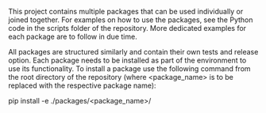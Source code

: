 This project contains multiple packages that can be used individually or joined together. For examples on how to use 
the packages, see the Python code in the scripts folder of the repository. More dedicated examples for each package 
are to follow in due time.

All packages are structured similarly and contain their own tests and release option. Each package needs to be 
installed as part of the environment to use its functionality. To install a package use the following command from
the root directory of the repository (where <package_name> is to be replaced with the respective package name):

pip install -e ./packages/<package_name>/
